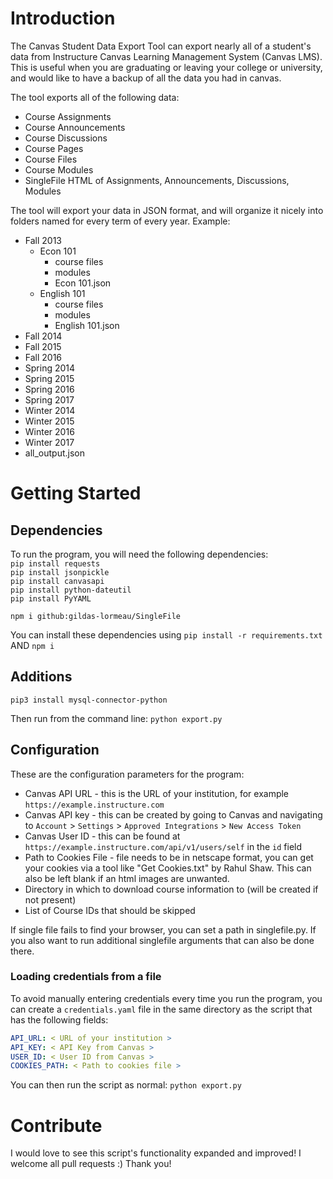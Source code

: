 # Introduction
The Canvas Student Data Export Tool can export nearly all of a student's data from Instructure Canvas Learning Management System (Canvas LMS).
This is useful when you are graduating or leaving your college or university, and would like to have a backup of all the data you had in canvas.

The tool exports all of the following data:
- Course Assignments
- Course Announcements
- Course Discussions
- Course Pages
- Course Files
- Course Modules
- SingleFile HTML of Assignments, Announcements, Discussions, Modules


The tool will export your data in JSON format, and will organize it nicely into folders named for every term of every year.
Example:
- Fall 2013
  - Econ 101
    - course files
    - modules
    - Econ 101.json
  - English 101
    - course files
    - modules
    - English 101.json
- Fall 2014
- Fall 2015
- Fall 2016
- Spring 2014
- Spring 2015
- Spring 2016
- Spring 2017
- Winter 2014
- Winter 2015
- Winter 2016
- Winter 2017
- all_output.json

# Getting Started

## Dependencies
To run the program, you will need the following dependencies:  
`pip install requests`  
`pip install jsonpickle`  
`pip install canvasapi`  
`pip install python-dateutil`  
`pip install PyYAML`

`npm i github:gildas-lormeau/SingleFile`

You can install these dependencies using
`pip install -r requirements.txt` 
AND
`npm i`

## Additions
`pip3 install mysql-connector-python`

Then run from the command line:
`python export.py`

## Configuration
These are the configuration parameters for the program:
- Canvas API URL - this is the URL of your institution, for example `https://example.instructure.com`
- Canvas API key - this can be created by going to Canvas and navigating to `Account` > `Settings` > `Approved Integrations` > `New Access Token`
- Canvas User ID - this can be found at `https://example.instructure.com/api/v1/users/self` in the `id` field
- Path to Cookies File - file needs to be in netscape format, you can get your cookies via a tool like "Get Cookies.txt" by Rahul Shaw. This can also be left blank if an html images are unwanted.
- Directory in which to download course information to (will be created if not present)
- List of Course IDs that should be skipped

If single file fails to find your browser, you can set a path in singlefile.py. If you also want to run additional singlefile arguments that can also be done there.

### Loading credentials from a file
To avoid manually entering credentials every time you run the program, you can create a `credentials.yaml` file in the same directory as the script that has the following fields:

```yaml
API_URL: < URL of your institution >
API_KEY: < API Key from Canvas >
USER_ID: < User ID from Canvas >
COOKIES_PATH: < Path to cookies file >
```

You can then run the script as normal:
`python export.py`

# Contribute
I would love to see this script's functionality expanded and improved! I welcome all pull requests :) Thank you!
